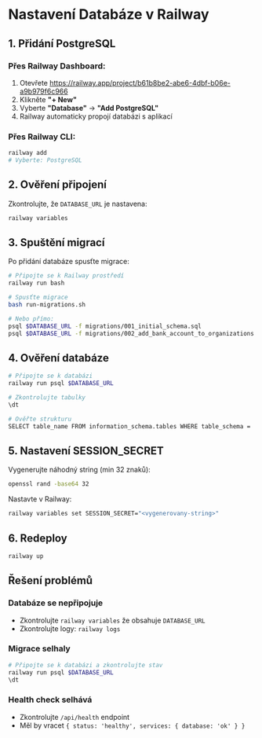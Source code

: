 # Nastavení Databáze v Railway

## 1. Přidání PostgreSQL

### Přes Railway Dashboard:
1. Otevřete https://railway.app/project/b61b8be2-abe6-4dbf-b06e-a9b979f6c966
2. Klikněte **"+ New"**
3. Vyberte **"Database"** → **"Add PostgreSQL"**
4. Railway automaticky propojí databázi s aplikací

### Přes Railway CLI:
```bash
railway add
# Vyberte: PostgreSQL
```

## 2. Ověření připojení

Zkontrolujte, že `DATABASE_URL` je nastavena:
```bash
railway variables
```

## 3. Spuštění migrací

Po přidání databáze spusťte migrace:

```bash
# Připojte se k Railway prostředí
railway run bash

# Spusťte migrace
bash run-migrations.sh

# Nebo přímo:
psql $DATABASE_URL -f migrations/001_initial_schema.sql
psql $DATABASE_URL -f migrations/002_add_bank_account_to_organizations.sql
```

## 4. Ověření databáze

```bash
# Připojte se k databázi
railway run psql $DATABASE_URL

# Zkontrolujte tabulky
\dt

# Ověřte strukturu
SELECT table_name FROM information_schema.tables WHERE table_schema = 'public';
```

## 5. Nastavení SESSION_SECRET

Vygenerujte náhodný string (min 32 znaků):
```bash
openssl rand -base64 32
```

Nastavte v Railway:
```bash
railway variables set SESSION_SECRET="<vygenerovany-string>"
```

## 6. Redeploy

```bash
railway up
```

## Řešení problémů

### Databáze se nepřipojuje
- Zkontrolujte `railway variables` že obsahuje `DATABASE_URL`
- Zkontrolujte logy: `railway logs`

### Migrace selhaly
```bash
# Připojte se k databázi a zkontrolujte stav
railway run psql $DATABASE_URL
\dt
```

### Health check selhává
- Zkontrolujte `/api/health` endpoint
- Měl by vracet `{ status: 'healthy', services: { database: 'ok' } }`

